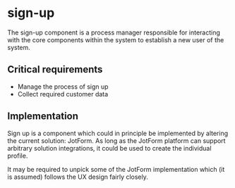 # sign-up

The sign-up component is a process manager responsible for interacting with the core components within the system to establish a new user of the system.

## C​ritical requirements

* Manage the process of sign up
* Collect required customer data

## ​Implementation

Sign up is a component which could in principle be implemented by altering the current solution: JotForm. As long as the JotForm platform can support arbitrary solution integrations, it could be used to create the individual profile.

It may be required to unpick some of the JotForm implementation which (it is assumed) follows the UX design fairly closely.
